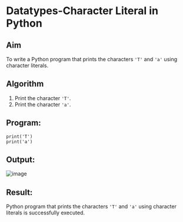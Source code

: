 # Datatypes-Character Literal in Python

## Aim
To write a Python program that prints the characters `'T'` and `'a'` using character literals.

## Algorithm
1. Print the character `'T'`.
2. Print the character `'a'`.

## Program:
```
print('T')
print('a')
```

## Output:
![image](https://github.com/user-attachments/assets/4a1e21a7-92f7-46ef-96ed-122235ff87df)




## Result:
 Python program that prints the characters `'T'` and `'a'` using character literals is successfully executed.

